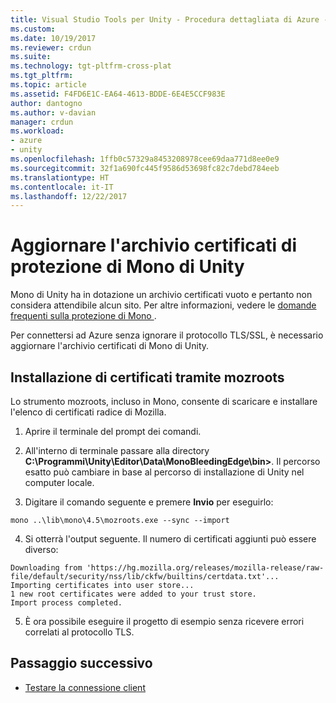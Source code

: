 ```yaml
---
title: Visual Studio Tools per Unity - Procedura dettagliata di Azure - Protezione | Microsoft Docs
ms.custom: 
ms.date: 10/19/2017
ms.reviewer: crdun
ms.suite: 
ms.technology: tgt-pltfrm-cross-plat
ms.tgt_pltfrm: 
ms.topic: article
ms.assetid: F4FD6E1C-EA64-4613-BDDE-6E4E5CCF983E
author: dantogno
ms.author: v-davian
manager: crdun
ms.workload:
- azure
- unity
ms.openlocfilehash: 1ffb0c57329a8453208978cee69daa771d8ee0e9
ms.sourcegitcommit: 32f1a690fc445f9586d53698fc82c7debd784eeb
ms.translationtype: HT
ms.contentlocale: it-IT
ms.lasthandoff: 12/22/2017
---
```

# <a name="update-unity-mono-security-certificate-store"></a>Aggiornare l'archivio certificati di protezione di Mono di Unity

Mono di Unity ha in dotazione un archivio certificati vuoto e pertanto non considera attendibile alcun sito. Per altre informazioni, vedere le [domande frequenti sulla protezione di Mono ](http://www.mono-project.com/docs/faq/security/).

Per connettersi ad Azure senza ignorare il protocollo TLS/SSL, è necessario aggiornare l'archivio certificati di Mono di Unity.

## <a name="using-mozroots-to-install-certificates"></a>Installazione di certificati tramite mozroots

Lo strumento mozroots, incluso in Mono, consente di scaricare e installare l'elenco di certificati radice di Mozilla.

1. Aprire il terminale del prompt dei comandi.

2. All'interno di terminale passare alla directory **C:\Programmi\Unity\Editor\Data\MonoBleedingEdge\bin>**. Il percorso esatto può cambiare in base al percorso di installazione di Unity nel computer locale.

3. Digitare il comando seguente e premere **Invio** per eseguirlo:

  `mono ..\lib\mono\4.5\mozroots.exe --sync --import`

4. Si otterrà l'output seguente. Il numero di certificati aggiunti può essere diverso:

  ```
  Downloading from 'https://hg.mozilla.org/releases/mozilla-release/raw-file/default/security/nss/lib/ckfw/builtins/certdata.txt'...
  Importing certificates into user store...
  1 new root certificates were added to your trust store.
  Import process completed.
  ```

5. È ora possibile eseguire il progetto di esempio senza ricevere errori correlati al protocollo TLS.

## <a name="next-step"></a>Passaggio successivo

* [Testare la connessione client](visual-studio-tools-for-unity-azure-connection.md)
